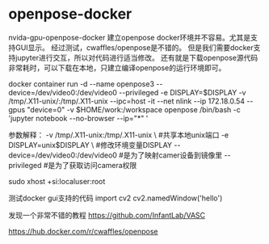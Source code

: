 # openpose-docker
nvida-gpu-openpose-docker
建立openpose docker环境并不容易。尤其是支持GUI显示。
经过测试，cwaffles/openpose是不错的。
但是我们需要docker支持jupyter进行交互，所以对代码进行适当修改。
还有就是下载openpose源代码非常耗时，可以下载在本地，只建立编译openpose的运行环境即可。



docker container run -d --name openpose3  --device=/dev/video0:/dev/video0   --privileged -e DISPLAY=$DISPLAY -v /tmp/.X11-unix/:/tmp/.X11-unix --ipc=host -it  --net nlink --ip 172.18.0.54    --gpus "device=0"  -v $HOME/work:/workspace openpose /bin/bash -c 'jupyter notebook --no-browser --ip="*" '

参数解释：
-v /tmp/.X11-unix:/tmp/.X11-unix \           #共享本地unix端口
-e DISPLAY=unix$DISPLAY \                    #修改环境变量DISPLAY
--device=/dev/video0:/dev/video0    #是为了映射camer设备到镜像里
--privileged #是为了获取访问camera权限 

sudo xhost +si:localuser:root 

测试docker gui支持的代码
import cv2
cv2.namedWindow('hello')






发现一个非常不错的教程
https://github.com/InfantLab/VASC



https://hub.docker.com/r/cwaffles/openpose



